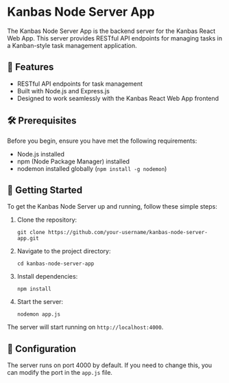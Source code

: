 # Kanbas Node Server App

The Kanbas Node Server App is the backend server for the Kanbas React Web App. This server provides RESTful API endpoints for managing tasks in a Kanban-style task management application.

## 🚀 Features

- RESTful API endpoints for task management
- Built with Node.js and Express.js
- Designed to work seamlessly with the Kanbas React Web App frontend

## 🛠️ Prerequisites

Before you begin, ensure you have met the following requirements:

- Node.js installed
- npm (Node Package Manager) installed
- nodemon installed globally (`npm install -g nodemon`)

## 🏁 Getting Started

To get the Kanbas Node Server up and running, follow these simple steps:

1. Clone the repository:
   ```
   git clone https://github.com/your-username/kanbas-node-server-app.git
   ```

2. Navigate to the project directory:
   ```
   cd kanbas-node-server-app
   ```

3. Install dependencies:
   ```
   npm install
   ```

4. Start the server:
   ```
   nodemon app.js
   ```

The server will start running on `http://localhost:4000`.

## 🔧 Configuration

The server runs on port 4000 by default. If you need to change this, you can modify the port in the `app.js` file.



